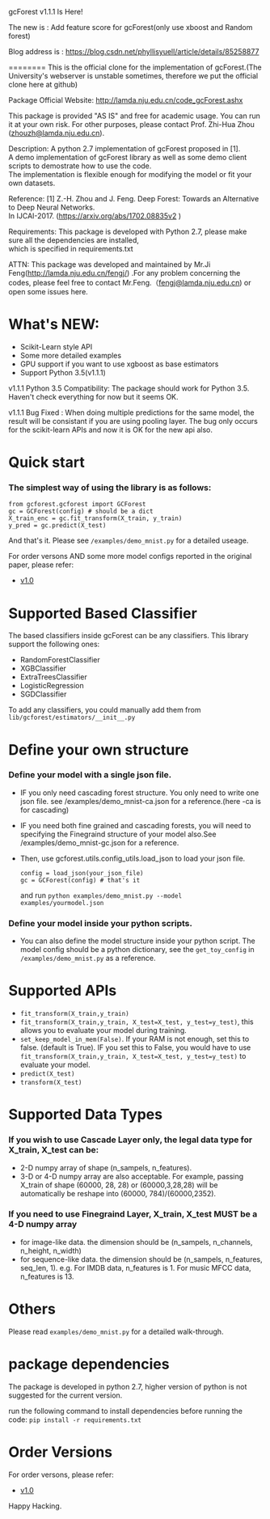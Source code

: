 gcForest v1.1.1 Is Here!

The new is  :  Add feature score for gcForest(only use xboost and Random forest)

Blog address is :  https://blog.csdn.net/phyllisyuell/article/details/85258877





========
This is the official clone for the implementation of gcForest.(The University's webserver is unstable sometimes, therefore we put the official clone here at github)

Package Official Website: http://lamda.nju.edu.cn/code_gcForest.ashx

This package is provided "AS IS" and free for academic usage. You can run it at your own risk. For other purposes, please contact Prof. Zhi-Hua Zhou (zhouzh@lamda.nju.edu.cn).

Description: A python 2.7 implementation of gcForest proposed in [1].                                             
A demo implementation of gcForest library as well as some demo client scripts to demostrate how to use the code.  
The implementation is flexible enough for modifying the model or fit your own datasets.                           

Reference: [1] Z.-H. Zhou and J. Feng. Deep Forest: Towards an Alternative to Deep Neural Networks.               
            In IJCAI-2017.  (https://arxiv.org/abs/1702.08835v2 )                                                 

Requirements: This package is developed with Python 2.7, please make sure all the dependencies are installed,     
which is specified in requirements.txt                                                                            

ATTN: This package was developed and maintained by Mr.Ji Feng(http://lamda.nju.edu.cn/fengj/) .For any problem concerning the codes, please feel free to contact Mr.Feng.（fengj@lamda.nju.edu.cn)  or open some issues here.





What's NEW:
========
* Scikit-Learn style API
* Some more detailed examples
* GPU support if you want to use xgboost as base estimators
* Support Python 3.5(v1.1.1)


v1.1.1 Python 3.5 Compatibility: The package should work for Python 3.5. Haven't check everything for now but it seems OK.


v1.1.1 Bug Fixed : When doing multiple predictions for the same model, the result will be consistant if you are using pooling layer. The bug only occurs for the scikit-learn APIs and now it is OK for the new api also.



Quick start
=====================

### The simplest way of using the library is as follows:
```
from gcforest.gcforest import GCForest
gc = GCForest(config) # should be a dict
X_train_enc = gc.fit_transform(X_train, y_train)
y_pred = gc.predict(X_test)
```
And that's it. Please see ```/examples/demo_mnist.py``` for a detailed useage.



For order versons AND some more model configs reported in the original paper, please refer:

* [v1.0](https://github.com/kingfengji/gcforest/tree/v1.0)



Supported Based Classifier
=====================
The based classifiers inside gcForest can be any classifiers. This library support the following ones:
* RandomForestClassifier
* XGBClassifier
* ExtraTreesClassifier
* LogisticRegression
* SGDClassifier



To add any classifiers, you could manually add them from ```lib/gcforest/estimators/__init__.py```



Define your own structure
=====================

### Define your model with a single json file.
* IF you only need cascading forest structure. You only need to write one json file. see /examples/demo_mnist-ca.json for a reference.(here -ca is for cascading)
* IF you need both fine grained and cascading forests, you will need to specifying the Finegraind structure of your model also.See /examples/demo_mnist-gc.json for a reference.
* Then, use gcforest.utils.config_utils.load_json to load your json file.

    ```
    config = load_json(your_json_file)
    gc = GCForest(config) # that's it
    ```
   and run ```python examples/demo_mnist.py --model examples/yourmodel.json```
### Define your model inside your python scripts.
  - You can also define the model structure inside your python script. The model config should be a python dictionary, see the ```get_toy_config``` in ```/examples/demo_mnist.py``` as a reference.





Supported APIs
=====================
*   ```fit_transform(X_train,y_train)```
*   ```fit_transform(X_train,y_train, X_test=X_test, y_test=y_test)```, this allows you to evaluate your model during training.
*   ```set_keep_model_in_mem(False)```. If your RAM is not enough, set this to false. (default is True). IF you set this to False, you would have to use ```fit_transform(X_train,y_train, X_test=X_test, y_test=y_test)``` to evaluate your model.
*   ```predict(X_test)```
*   ```transform(X_test)```


Supported Data Types
  =====================
  ### If you wish to use Cascade Layer only, the legal data type for X_train, X_test can be:
  *   2-D numpy array of shape (n_sampels, n_features).
  *   3-D or 4-D numpy array are also acceptable. For example, passing X_train of shape (60000, 28, 28) or (60000,3,28,28) will be automatically be reshape into (60000, 784)/(60000,2352).


  ### If you need to use Finegraind Layer, X_train, X_test MUST be a 4-D numpy array
  * for image-like data. the dimension should be (n_sampels, n_channels, n_height, n_width)
  * for sequence-like data. the dimension should be (n_sampels, n_features, seq_len, 1). e.g. For IMDB data, n_features is 1. For music MFCC data, n_features is 13.


Others
=====================
Please read ```examples/demo_mnist.py``` for a detailed walk-through.

package dependencies
========
The package is developed in python 2.7, higher version of python is not suggested for the current version.

run the following command to install dependencies before running the code:
```pip install -r requirements.txt```

Order Versions
=====================
For order versons, please refer:

* [v1.0](https://github.com/kingfengji/gcforest/tree/v1.0)

Happy Hacking.
